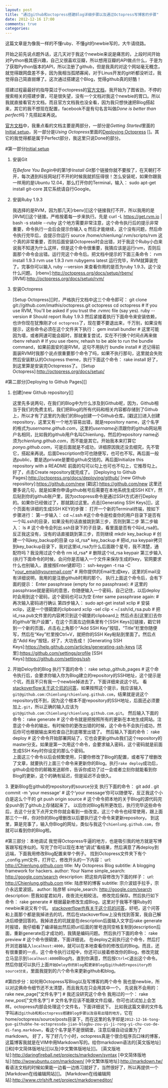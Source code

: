 ```yaml
---
layout: post
title: "通过github和octopress搭建Blog详细步骤以及通过Octopress写博客的步骤"
date: 2012-12-16 17:00
comments: true
categories: 
---
```

这篇文章是为像我一样的不懂ruby、不懂git的newbie写的，大牛请绕路。

开始之前先说点题外话，这几天对于我这个newbie来说是痛苦的，上段时间开始对Python极其感兴趣，自己又很喜欢豆瓣，所以想用豆瓣的API做点什么，于是为了获取Python版本的API，所以注册了github，但是我真的对这个网站毫无概念，就觉得跟网盘差不多，因为我相当孤陋寡闻，对于Linus开发的git听都没听过，我觉得自己简直弱爆了。这次通过搭建这个Blog，觉得github真的好酷！

搭建过程最最好的指导莫过于octopress的[官方文档][]，我开始为了图省劲，不停的搜索相关的搭建步骤，可是很失望，没有一个文档对我这个newbie的胃口。所以我就直接看官方文档，而且官方文档我也没全看，因为我只想快速把Blog搭起来，其它的我不想现在配置，facebook不是有句名言叫做*Done is better than perfect*吗？先搭起来再说。

 [官方文档]:http://octopress.org/docs/ 

[官方文档][]中，我重点看的文档主要是两部分，一部分是*Getting Started*里面的[Initial setup][]，另一部分是*Using Octopress*里面的[Deploying Octopress] []。其它的我觉得都是属于Perfect部分，我这里只说Done的部分。

 [Initial setup]:http://octopress.org/docs/setup/
 [Deploying Octopress]:http://octopress.org/docs/deploying/

#第一部分[Initial setup][]
1. 安装Git

	在*Before You Begin*中的第1步*Install Git*那个链接你就不要按了，在天朝打不开，每次遇到科技网站打不开的时候我就抓狂得很！怎么安装呢，如果你跟我一样用的是Ubuntu 12.04，那么打开你的Terminal，输入：
			sudo apt-get install git-core
	其它系统请自行Google。

2. 安装Ruby 1.9.3

	我选择的是RVM，因为那几天[rbenv][]这个链接我打不开，所以我用的是[RVM][]这个链接。严格按着每一步来执行。先是
			curl -L https://get.rvm.io | bash -s stable --ruby
	这个地方需要非常注意，这个命令执行后的提示非常重要，命令执行一会后会提示你输入
			q
	然后才能继续，这个没有问题，然后命令执行完毕后，会提示你运行
			source /home/chienlung/.rvm/scripts/rvm
	这个真的非常重要，否则后面安装Octopress时会出错，对于我这个Ruby小白来说我不知道为什么这样，但是这个命令很重要，我猜应该是运行rvm，否则后面那个命令会出错。运行完这个命令后。把文档中提示的下面三条命令：
			rvm install 1.9.3 
			rvm use 1.9.3 
			rvm rubygems latest
	运行完毕，RVM就算装完了。完事你可以输入
			ruby --version
	来查看你用的是否为ruby 1.9.3，这个没什么问题。
 [rbenv]:http://octopress.org/docs/setup/rbenv/
 [RVM]:http://octopress.org/docs/setup/rvm/

3. 安装Octopress

	[Setup Octopress][]时，严格执行文档中这三个命令即可：
			git clone git://github.com/imathis/octopress.git octopress
			cd octopress    # If you use RVM, You'll be asked if you trust the .rvmrc file (say yes).
			ruby --version  # Should report Ruby 1.9.3
	然后紧接着执行下面命令来安装依赖，也许你现在犹豫刚才`cd octopress`了，现在要不要退出来，千万别，如果没有提示，这些命令必须在这个文件夹下执行：
			gem install bundler # 这里可能因为墙，或者网速可能会超时，那就重复尝试，实在不行换个时间点再来做
			rbenv rehash    # If you use rbenv, rehash to be able to run the bundle command，如果前面安的是RVM，这句不用执行
			bundle install  # 还记得前面装RVM时我那个说点很重要那个命令了吗，如果不执行那句，这里就会失败
	然后安装默认的Octopress theme，执行下面这个命令：
			rake install
	好了，到这里算是安装完Octopresss了。
 [Setup Octopress]:http://octopress.org/docs/setup/



#第二部分[Deploying to Github Pages][]


1. 创建[new Github repository][]

	这里先多说两句，在我们的Blog中为什么涉及到Github呢，因为，Github相当于我们的免费主机，我们把Blog的所有代码和相关内容都存储到了Github上，所以才有了这里的为我们的Blog创建一个Github仓库。[戳这][]进入创建repository，这里又有一个地方容易出错，就是repository name，这个名字的格式为*username.github.com*，这里的*username*必须跟你的github网站用户名相同，比如我的github用户名叫Chienlung，然后的repository name必须为*chienlung.github.com*，而不能是其它。开始我本来打算它*ponyo.github.com*，可是后面就是不成功，详细原因我还没去细究，先不管它，搭起来再说。后面Description你可也随便写，也可也不写。再后面一般选public，要是选private是要给github交钱的。再后面Initialize this repository with a README 前面的勾可以勾上也可也不勾上，它推荐勾上。好了，点击Create repository就完成了。
 [Deploying to Github Pages]:http://octopress.org/docs/deploying/github/
 [new Github repository]:https://github.com/new
 [戳这]:https://github.com/new
	这里还要多说几句，就是如果你申请github帐号后需要在本地系统生成SSH KEY，然后贴到你的github账户里，因为octopress命令是通过SSH方式进行Deploy的。如果你已经做过了，那就跳过这里。点击[Generating SSH Keys][]，这个页面有详细的生成SSH KEY的步骤：
	打开一个新的Terminal终端，按如下步骤进行：
	第一步输入：
			cd ~/.ssh #这个命令是检查你的用户目录下是否有一个叫.ssh的目录，如果没有的话直接跳到第三步，否则到第二步
	第二步输入：
			ls # 这个命令会列出.ssh目录下的子目录，看里面是否有个叫id_rsa的。反正我这没有，没有的话直接跳到第三步，否则继续
			mkdir key_backup # 创建一个叫key_backup的目录
			cp id_rsa* key_backup # 把id_rsa keypair拷贝到key_backup目录下，我对这里id_rsa为什么后面跟个星号，我不清楚，通配符吗？我没用过这个命令
			rm id_rsa* # 删除这个id_rsa keypair
	第三步输入(执行下面命令的时候，会问你是否输入一个文件来保存生成的key，官网要求什么也别输入，直接按Enter键即可)：
			ssh-keygen -t rsa -C "your_email@youremail.com" # 用你提供的Email生成key，这里的Email没有详细说明，我用的是注册github时用的那个。 
	执行上面这个命令后，会有下面的提示：
			Enter passphrase (empty for no passphrase): # 这里的passphrase就是密码的意思，你随便输入一个密码，自己记住，以后deploy时会用到这个密码，这个密码也可以为空
			Enter same passphrase again: # 再次输入密码进行确认
	第四步输入：
			sudo apt-get install xclip # 安装xclip，这是一个很碉堡的clipboard
			xclip -sel clip < ~/.ssh/id_rsa.pub # 把id_rsa.pub文件里的内容拷贝到这个碉堡的clipboard上
	然后点击[这里][]去你的github“账户设置”，在这个页面左边侧条里有个[SSH Keys][]链接，戳它转到一个新的页面，点击右上角那个“Add SSH Key”按钮，“Title”栏里你随便写，然后在“Key”栏里按Ctrl+V，就把你的SSH Key粘贴到里面了。然后点击“Add Key”按钮，好了，大功告成！
 [Generating SSH Keys]:https://help.github.com/articles/generating-ssh-keys
 [这里]:https://github.com/settings/profile
 [SSH Keys]:https://github.com/settings/ssh
2. 开始Deloy你的Blog
	执行下面的命令：
			rake setup_github_pages # 这个命令执行后，会要求你输入你为Blog建立的repository的SSH地址，这个提示是个坑，而且不只有我一个newbie掉进去了，下面详细来说这个坑。
	看[stackoverflow关于这个坑的问答][]，如果按照这个提示，我应该输入`git@github.com:Chienlung/chienlung.github.com`，结果就是说这个repository找不到，因为这个根本不是repository的SSH地址，后面还必须要加上`.git`，所以正确的输入应该为`git@github.com:Chienlung/chienlung.github.com.git`。
	然后输入下面的命令：
			rake generate # 这个命令就是把按照所有的更新在本地生成网站。注意这个命令的输出，有时候你的更改出错的时候，这个命令不会执行成功，然后你可也根据输出来检查自己到底哪里出错了。
	然后输入下面的命令：
			rake deploy # 这个命令开始部署网站了，它也会更新github我们这个repository的master分支。如果是第一次用这个命令，会要求输入密码，这个密码就是前面生成SSH Key时你设定的那么个密码。	
	上面这三个命令以后会频繁使用，只要你修改了Blog的配置，或者写了增删改了文章，就要执行上面三个命令来更新你的Blog。执行`rake deploy`成功后，github会给你的邮箱发送邮件，告诉你成功了过一会或者立刻你就能看到你Blog的更新，这个的确有延迟，但是延迟不会很久。
 
 [stackoverflow关于这个坑的问答]:http://stackoverflow.com/questions/12060903/github-error-repository-not-found-when-installing-octopress/13888445#13888445
3. 更新Blog在github的repository的source分支
	执行下面的命令：
		git add .
		git commit -m 'your message' # 这个‘your message’你可以随便写，反正我这个小白是这么个干的
		git push origin source # 这个命令把本地的关于Blog的源代码完全push到了github上存储起来了。
	以后你对Blog有所更改后，执行完毕这些命令后，去这个分支下点开文件你就会看到一些改变。这三个命令也经常使用，跟上面那三个一样，你对你的Blog增删改以后要执行这个命令来更新repository。
到这里，算是完事了，输入你Blog的网址，类似与我这个`chienlung.github.com`，你就可以看到你的Blog啦。

#第三部分：本地调试
我觉得Octopress牛逼的地方，也是吸引我的地方就是写博客跟写程序似的。写完了你可以现在本地“调试”看结果，然后满意了再deploy到远端，下面我用修改Blog配置来举个例子。
找到Octopress文件夹下有个\_config.yml文件，打开它，修改开头的一下内容：
	url: http://Chienlung.github.com
	title: My Octopress Blog
	subtitle: A blogging framework for hackers.
	author: Your Name
	simple_search: http://google.com/search
	description:
把这些内容修改为下面的样子：
	url: http://Chienlung.github.com
	title: 陆彦帑的博客
	subtitle: 宗介波妞手拉手，宗介永远爱波妞。 
	author: 陆彦帑
	simple_search: http://google.com/search
	description: 愿我如星君如月，夜夜流光相皎洁。
修改完后保存。然后执行如下命令：
	rake generate # 根据最新修改生成Blog，这里对于我等不懂Ruby的newbie来说又有个坑。
[stackoverflow也有关于这个坑的问答][]，好吧，这个问答和上面那个都是我掉进去的坑，然后在stackoverflow上没有找到答案，我自己解决后顺便回答的。我掉进去的坑就是在description后面输入文字后rake generate时报错，我仔细看了编译输出然后把url后面的冒号连同空格复制到description后面，重新generate后才成功的，我猜是编码问题。
然后执行下面的命令：
	rake preview # 这个命令很碉堡，下面详细说。
在deploy之前执行这个命令，然后打开浏览器输入`localhost:4000`，就可以在本地查看你的修改后的Blog。而且，还有很重要的一点，这个命令执行过程中，你还可以接着修改你的Blog，修改完就立马显示到`localhost:4000`Blog内，直到你满意，然后按`Ctrl+C`退出这个命令。然后你就可以执行上面`开始Deloy你的Blog`和`更新Blog在github的repository的source分支`，里面我提到的六个命令来更新github和blog。

 [stackoverflow也有关于这个坑的问答]:http://stackoverflow.com/questions/10086806/i-can-not-do-any-modify-after-octopress-installed/13898285#13898285

#第四步分：如何用Octopress写Blog以及写博客的两个命令
我也是newbie，所以对这俩命令细节还不太清楚，而且我先在只会用其中一个。
先说我不会用的：
	rake new_page["文件名字"] # 我还没研究这个命令
我用过的一个：
	rake new_post["文件名字"] # 文件名字应该不能跟文件后缀，你可也试试加上会怎样。octopress内部会处理这个文件名，下面详细说下。
比如我这篇文章的文件名字叫`通过github和和octopress搭建Blog步骤以及容易出错的地方`，它在home/octopress/source/posts目录下，而在这里的名字却是`2012-12-16-tong-guo-githubhe-he-octopressda-jian-blogbu-zou-yi-ji-rong-yi-chu-cuo-de-di-fang.markdown`，看这个名字是不是很碉堡，注意后缀自动设置为了markdown。
好了，写了好几个小时，octopress真是个很合程序员口味的博客，这篇博客我就是在VIM中用Markdown写的。给你markdown语法的[英文版地址][]和[中文简体版地址][]以及[中文繁体版地址][]。
 [英文版地址]:http://daringfireball.net/projects/markdown/syntax
 [中文简体版地址]:http://wowubuntu.com/markdown/
 [中文繁体版地址]:http://markdown.tw/
看语法文档的时候如果能一边看一边练习就好了，当然很好了，所以再提供一个[Markdown在线编辑网站][]。
 [Markdown在线编辑网站]:http://www.ctrlshift.net/project/markdowneditor/


